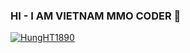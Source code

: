 ### HI - I AM VIETNAM MMO CODER 👋
[![HungHT1890](https://github-readme-stats.vercel.app/api?username=anuraghazra)](https://github.com/anuraghazra/github-readme-stats)
<!--
**HungHT1890/HungHT1890** is a ✨ _special_ ✨ repository because its `README.md` (this file) appears on your GitHub profile.

Here are some ideas to get you started:

- 🔭 I’m currently working on ...
- 🌱 I’m currently learning ...
- 👯 I’m looking to collaborate on ...
- 🤔 I’m looking for help with ...
- 💬 Ask me about ...
- 📫 How to reach me: ...
- 😄 Pronouns: ...
- ⚡ Fun fact: ...
-->
